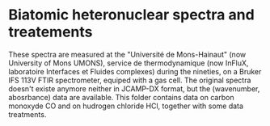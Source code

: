 # Biatomic heteronuclear spectra and treatements

These spectra are measured at the "Université de Mons-Hainaut" (now University of Mons UMONS), service de thermodynamique (now InFluX, laboratoire Interfaces et Fluides complexes) during the nineties, on a Bruker IFS 113V FTIR spectrometer, equiped with a gas cell. The original spectra doesn't existe anymore neither in JCAMP-DX format, but the (wavenumber, abosrbance) data are available. This folder contains data on carbon monoxyde CO and on hudrogen chloride HCl, together with some data treatments.

